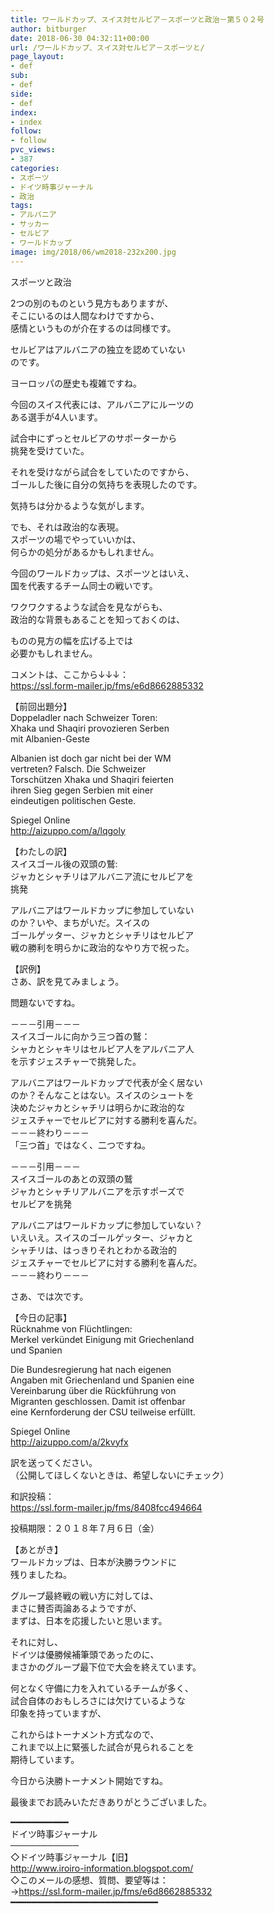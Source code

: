 ```yaml
---
title: ワールドカップ、スイス対セルビア－スポーツと政治－第５０２号
author: bitburger
date: 2018-06-30 04:32:11+00:00
url: /ワールドカップ、スイス対セルビア－スポーツと/
page_layout:
- def
sub:
- def
side:
- def
index:
- index
follow:
- follow
pvc_views:
- 387
categories:
- スポーツ
- ドイツ時事ジャーナル
- 政治
tags:
- アルバニア
- サッカー
- セルビア
- ワールドカップ
image: img/2018/06/wm2018-232x200.jpg
---
```

スポーツと政治  
  
2つの別のものという見方もありますが、  
そこにいるのは人間なわけですから、  
感情というものが介在するのは同様です。  
  
セルビアはアルバニアの独立を認めていない  
のです。  
  
ヨーロッパの歴史も複雑ですね。  
  
今回のスイス代表には、アルバニアにルーツの  
ある選手が4人います。

試合中にずっとセルビアのサポーターから  
挑発を受けていた。  
  
それを受けながら試合をしていたのですから、  
ゴールした後に自分の気持ちを表現したのです。  
  
気持ちは分かるような気がします。  
  
でも、それは政治的な表現。  
スポーツの場でやっていいかは、  
何らかの処分があるかもしれません。  
  
今回のワールドカップは、スポーツとはいえ、  
国を代表するチーム同士の戦いです。

ワクワクするような試合を見ながらも、  
政治的な背景もあることを知っておくのは、  
  
ものの見方の幅を広げる上では  
必要かもしれません。

コメントは、ここから↓↓↓：  
<https://ssl.form-mailer.jp/fms/e6d8662885332>

【前回出題分】  
Doppeladler nach Schweizer Toren:  
Xhaka und Shaqiri provozieren Serben  
mit Albanien-Geste  
  
Albanien ist doch gar nicht bei der WM  
vertreten? Falsch. Die Schweizer  
Torschützen Xhaka und Shaqiri feierten  
ihren Sieg gegen Serbien mit einer  
eindeutigen politischen Geste.  
  
Spiegel Online  
<http://aizuppo.com/a/lqgoly>

【わたしの訳】  
スイスゴール後の双頭の鷲:  
ジャカとシャチリはアルバニア流にセルビアを  
挑発  
  
アルバニアはワールドカップに参加していない  
のか？いや、まちがいだ。スイスの  
ゴールゲッター、ジャカとシャチリはセルビア  
戦の勝利を明らかに政治的なやり方で祝った。

【訳例】  
さあ、訳を見てみましょう。  
  
問題ないですね。

－－－引用－－－  
スイスゴールに向かう三つ首の鷲：  
シャカとシャキリはセルビア人をアルバニア人  
を示すジェスチャーで挑発した。  
  
アルバニアはワールドカップで代表が全く居ない  
のか？そんなことはない。スイスのシュートを  
決めたジャカとシャチリは明らかに政治的な  
ジェスチャーでセルビアに対する勝利を喜んだ。  
－－－終わり－－－  
「三つ首」ではなく、二つですね。

－－－引用－－－  
スイスゴールのあとの双頭の鷲  
ジャカとシャチリアルバニアを示すポーズで  
セルビアを挑発  
  
アルバニアはワールドカップに参加していない？  
いえいえ。スイスのゴールゲッター、ジャカと  
シャチリは、はっきりそれとわかる政治的  
ジェスチャーでセルビアに対する勝利を喜んだ。  
－－－終わり－－－

さあ、では次です。  
  
【今日の記事】  
Rücknahme von Flüchtlingen:  
Merkel verkündet Einigung mit Griechenland  
und Spanien  
  
Die Bundesregierung hat nach eigenen  
Angaben mit Griechenland und Spanien eine  
Vereinbarung über die Rückführung von  
Migranten geschlossen. Damit ist offenbar  
eine Kernforderung der CSU teilweise erfüllt.  
  
Spiegel Online  
<http://aizuppo.com/a/2kvyfx>

訳を送ってください。  
（公開してほしくないときは、希望しないにチェック）  
  
和訳投稿：  
 <https://ssl.form-mailer.jp/fms/8408fcc494664>  
  
投稿期限：２０１８年７月６日（金）

【あとがき】  
ワールドカップは、日本が決勝ラウンドに  
残りましたね。  
  
グループ最終戦の戦い方に対しては、  
まさに賛否両論あるようですが、  
まずは、日本を応援したいと思います。  
  
それに対し、  
ドイツは優勝候補筆頭であったのに、  
まさかのグループ最下位で大会を終えています。  
  
何となく守備に力を入れているチームが多く、  
試合自体のおもしろさには欠けているような  
印象を持っていますが、  
  
これからはトーナメント方式なので、  
これまで以上に緊張した試合が見られることを  
期待しています。  
  
今日から決勝トーナメント開始ですね。  
  
最後までお読みいただきありがとうございました。

━━━━━━━━━━━  
ドイツ時事ジャーナル  
───────────  
◇ドイツ時事ジャーナル【旧】  
<http://www.iroiro-information.blogspot.com/>  
◇このメールの感想、質問、要望等は：  
-><https://ssl.form-mailer.jp/fms/e6d8662885332>  
━━━━━━━━━━━━━━━━━━━━━━━━━━━━
